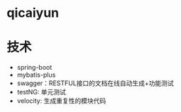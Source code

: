 # qicaiyun
# 技术
- spring-boot
- mybatis-plus
- swagger：RESTFUL接口的文档在线自动生成+功能测试
- testNG: 单元测试
- velocity: 生成重复性的模块代码
